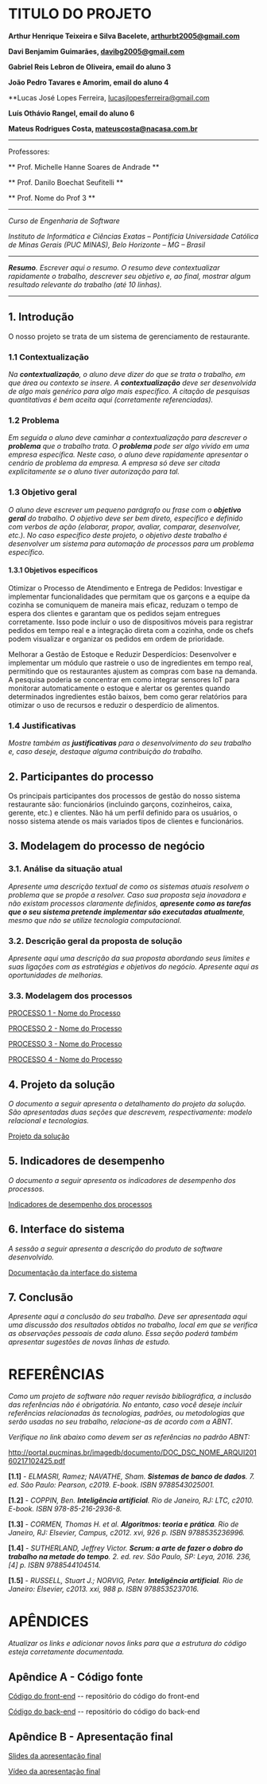# TITULO DO PROJETO


**Arthur Henrique Teixeira e Silva Bacelete, arthurbt2005@gmail.com**

**Davi Benjamim Guimarães, davibg2005@gmail.com**

**Gabriel Reis Lebron de Oliveira, email do aluno 3**

**João Pedro Tavares e Amorim, email do aluno 4**

**Lucas José Lopes Ferreira, lucasjlopesferreira@gmail.com

**Luís Othávio Rangel, email do aluno 6**

**Mateus Rodrigues Costa, mateuscosta@nacasa.com.br**

---

Professores:

** Prof. Michelle Hanne Soares de Andrade **

** Prof. Danilo Boechat Seufitelli **

** Prof. Nome do Prof 3 **

---

_Curso de Engenharia de Software_

_Instituto de Informática e Ciências Exatas – Pontifícia Universidade Católica de Minas Gerais (PUC MINAS), Belo Horizonte – MG – Brasil_

---

_**Resumo**. Escrever aqui o resumo. O resumo deve contextualizar rapidamente o trabalho, descrever seu objetivo e, ao final, 
mostrar algum resultado relevante do trabalho (até 10 linhas)._

---


## 1. Introdução

O nosso projeto se trata de um sistema de gerenciamento de restaurante.

### 1.1 Contextualização

_Na **contextualização**, o aluno deve dizer do que se trata o trabalho, em que área ou contexto se insere.
A **contextualização** deve ser desenvolvida de algo mais genérico para algo mais específico. 
A citação de pesquisas quantitativas é bem aceita aqui (corretamente referenciadas)._

### 1.2 Problema

_Em seguida o aluno deve caminhar a contextualização para descrever o **problema** que o trabalho trata. 
O **problema** pode ser algo vivido em uma empresa específica. Neste caso, o aluno deve rapidamente apresentar 
o cenário de problema da empresa. A empresa só deve ser citada explicitamente se o aluno tiver autorização 
para tal._

### 1.3 Objetivo geral

_O aluno deve escrever um pequeno parágrafo ou frase com o **objetivo geral** do trabalho. 
O objetivo deve ser bem direto, específico e definido com verbos de ação (elaborar, propor, avaliar, comparar, desenvolver, etc.). No caso específico deste projeto, o objetivo deste trabalho é desenvolver um sistema para automação de processos para um problema específico._

#### 1.3.1 Objetivos específicos

Otimizar o Processo de Atendimento e Entrega de Pedidos: Investigar e implementar funcionalidades que permitam que os garçons e a equipe da cozinha se comuniquem de maneira mais eficaz, reduzam o tempo de espera dos clientes e garantam que os pedidos sejam entregues corretamente. Isso pode incluir o uso de dispositivos móveis para registrar pedidos em tempo real e a integração direta com a cozinha, onde os chefs podem visualizar e organizar os pedidos em ordem de prioridade.

Melhorar a Gestão de Estoque e Reduzir Desperdícios:  Desenvolver e implementar um módulo que rastreie o uso de ingredientes em tempo real, permitindo que os restaurantes ajustem as compras com base na demanda. A pesquisa poderia se concentrar em como integrar sensores IoT para monitorar automaticamente o estoque e alertar os gerentes quando determinados ingredientes estão baixos, bem como gerar relatórios para otimizar o uso de recursos e reduzir o desperdício de alimentos.

### 1.4 Justificativas

_Mostre também as **justificativas** para o 
desenvolvimento do seu trabalho e, caso deseje, destaque alguma contribuição do trabalho._

## 2. Participantes do processo

Os principais participantes dos processos de gestão do nosso sistema restaurante são: funcionários (incluindo garçons, cozinheiros, caixa, gerente, etc.) e clientes. Não há um perfil definido para os usuários, o nosso sistema atende os mais variados tipos de clientes e funcionários.

## 3. Modelagem do processo de negócio

### 3.1. Análise da situação atual

_Apresente uma descrição textual de como os sistemas atuais resolvem o problema que se propõe a resolver.  Caso sua proposta seja inovadora e não existam processos claramente definidos, **apresente como as tarefas que o seu sistema pretende implementar são executadas atualmente**, mesmo que não se utilize tecnologia computacional._

### 3.2. Descrição geral da proposta de solução

_Apresente aqui uma descrição da sua proposta abordando seus limites e suas ligações com as estratégias e objetivos do negócio. Apresente aqui as oportunidades de melhorias._

### 3.3. Modelagem dos processos

[PROCESSO 1 - Nome do Processo](processo-1-nome-do-processo.md "Detalhamento do Processo 1.")

[PROCESSO 2 - Nome do Processo](processo-2-nome-do-processo.md "Detalhamento do Processo 2.")

[PROCESSO 3 - Nome do Processo](processo-3-nome-do-processo.md "Detalhamento do Processo 3.")

[PROCESSO 4 - Nome do Processo](processo-4-nome-do-processo.md "Detalhamento do Processo 4.")

## 4. Projeto da solução

_O documento a seguir apresenta o detalhamento do projeto da solução. São apresentadas duas seções que descrevem, respectivamente: modelo relacional e tecnologias._

[Projeto da solução](solution-design.md "Detalhamento do projeto da solução: modelo relacional e tecnologias.")


## 5. Indicadores de desempenho

_O documento a seguir apresenta os indicadores de desempenho dos processos._

[Indicadores de desempenho dos processos](performance-indicators.md)


## 6. Interface do sistema

_A sessão a seguir apresenta a descrição do produto de software desenvolvido._ 

[Documentação da interface do sistema](interface.md)

## 7. Conclusão

_Apresente aqui a conclusão do seu trabalho. Deve ser apresentada aqui uma discussão dos resultados obtidos no trabalho, local em que se verifica as observações pessoais de cada aluno. Essa seção poderá também apresentar sugestões de novas linhas de estudo._

# REFERÊNCIAS

_Como um projeto de software não requer revisão bibliográfica, a inclusão das referências não é obrigatória. No entanto, caso você deseje incluir referências relacionadas às tecnologias, padrões, ou metodologias que serão usadas no seu trabalho, relacione-as de acordo com a ABNT._

_Verifique no link abaixo como devem ser as referências no padrão ABNT:_

http://portal.pucminas.br/imagedb/documento/DOC_DSC_NOME_ARQUI20160217102425.pdf

**[1.1]** - _ELMASRI, Ramez; NAVATHE, Sham. **Sistemas de banco de dados**. 7. ed. São Paulo: Pearson, c2019. E-book. ISBN 9788543025001._

**[1.2]** - _COPPIN, Ben. **Inteligência artificial**. Rio de Janeiro, RJ: LTC, c2010. E-book. ISBN 978-85-216-2936-8._

**[1.3]** - _CORMEN, Thomas H. et al. **Algoritmos: teoria e prática**. Rio de Janeiro, RJ: Elsevier, Campus, c2012. xvi, 926 p. ISBN 9788535236996._

**[1.4]** - _SUTHERLAND, Jeffrey Victor. **Scrum: a arte de fazer o dobro do trabalho na metade do tempo**. 2. ed. rev. São Paulo, SP: Leya, 2016. 236, [4] p. ISBN 9788544104514._

**[1.5]** - _RUSSELL, Stuart J.; NORVIG, Peter. **Inteligência artificial**. Rio de Janeiro: Elsevier, c2013. xxi, 988 p. ISBN 9788535237016._



# APÊNDICES


_Atualizar os links e adicionar novos links para que a estrutura do código esteja corretamente documentada._


## Apêndice A - Código fonte

[Código do front-end](../src/front) -- repositório do código do front-end

[Código do back-end](../src/back)  -- repositório do código do back-end


## Apêndice B - Apresentação final


[Slides da apresentação final](presentations/)


[Vídeo da apresentação final](video/)






